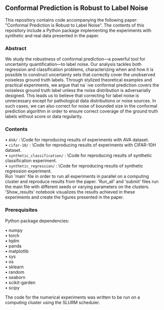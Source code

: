 ## Conformal Prediction is Robust to Label Noise

This repository contains code accompanying the following paper: "Conformal Prediction is Robust to Label Noise".
The contents of this repository include a Python package implementing the experiments with synthetic and real data presented in the paper.

### Abstract

We study the robustness of conformal prediction—a powerful tool for uncertainty quantification—to label noise. Our analysis tackles both regression and classification problems, characterizing when and how it is possible to construct uncertainty sets that correctly cover the unobserved noiseless ground truth labels. Through stylized theoretical examples and practical experiments, we argue that na¨ıve conformal prediction covers the noiseless ground truth label unless the noise distribution is adversarially designed. This leads us to believe that correcting for label noise is unnecessary except for pathological data distributions or noise sources. In such cases, we can also correct for noise of bounded size in the conformal prediction algorithm in order to ensure correct coverage of the ground truth labels without score or data regularity.



### Contents
•	`AVA/` : \Code for reproducing results of experiments with AVA dataset.\
•	`cifar-10/` : \Code for reproducing results of experiments with CIFAR-10H dataset.\
•	`synthetic_classification/` : \Code for reproducing results of synthetic classification experiment.\
•	`synthetic_regression/` : \Code for reproducing results of synthetic regression experiment.\
Run 'main' file in order to run all experiments in parallel on a computing cluster and reproduce results from the paper. 'Run_all' and 'submit' files run the main file with different seeds or varying parameters on the clusters. 'Show_results' notebook visualizes the results achieved in these experiments and create the figures presented in the paper.

### Prerequisites
Python package dependencies:

•	numpy\
•	torch\
•	tqdm\
•	panda\
•	matplotlib\
•	sys\
•	os\
•	sklearn\
•	random\
•	seaborn\
•	scikit-garden\
•	scipy

The code for the numerical experiments was written to be run on a computing cluster using the SLURM scheduler.
